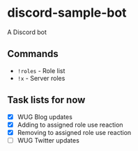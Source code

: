 # discord-sample-bot
A Discord bot
## Commands
- `!roles` - Role list
- `!x` - Server roles

## Task lists for now
- [x] WUG Blog updates
- [x] Adding to assigned role use reaction
- [x] Removing to assigned role use reaction
- [ ] WUG Twitter updates

